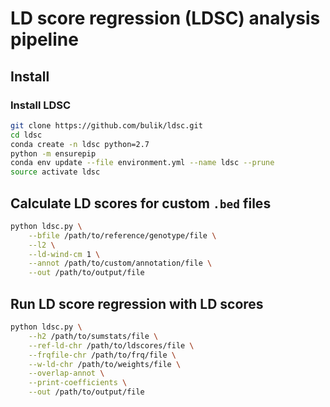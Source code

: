 # LD score regression (LDSC) analysis pipeline

## Install

### Install LDSC
```bash
git clone https://github.com/bulik/ldsc.git
cd ldsc
conda create -n ldsc python=2.7
python -m ensurepip
conda env update --file environment.yml --name ldsc --prune
source activate ldsc
```

## Calculate LD scores for custom `.bed` files

```bash
python ldsc.py \
    --bfile /path/to/reference/genotype/file \
    --l2 \
    --ld-wind-cm 1 \
    --annot /path/to/custom/annotation/file \
    --out /path/to/output/file
```


## Run LD score regression with LD scores
```bash
python ldsc.py \
    --h2 /path/to/sumstats/file \
    --ref-ld-chr /path/to/ldscores/file \
    --frqfile-chr /path/to/frq/file \
    --w-ld-chr /path/to/weights/file \
    --overlap-annot \
    --print-coefficients \
    --out /path/to/output/file
```

